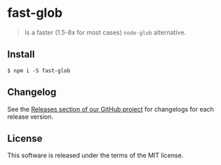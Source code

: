 # fast-glob

> Is a faster (1.5-8x for most cases) `node-glob` alternative.

## Install

```
$ npm i -S fast-glob
```

## Changelog

See the [Releases section of our GitHub project](https://github.com/mrmlnc/fast-glob/releases) for changelogs for each release version.

## License

This software is released under the terms of the MIT license.
